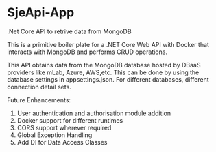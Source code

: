 # SjeApi-App
.Net Core API to retrive data from MongoDB

This is a primitive boiler plate for a .NET Core Web API with Docker that interacts with MongoDB and performs CRUD operations.

This API obtains data from the MongoDB database hosted by DBaaS providers like mLab, Azure, AWS,etc. This can be done by using the database settings in appsettings.json. For different databases, different connection detail sets.

Future Enhancements:
1. User authentication and authorisation module addition
2. Docker support for different runtimes
3. CORS support wherever required
4. Global Exception Handling
5. Add DI for Data Access Classes

